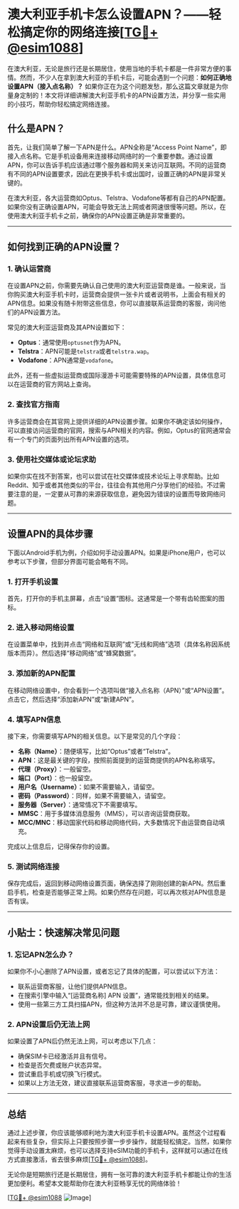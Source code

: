 # 澳大利亚手机卡怎么设置APN？——轻松搞定你的网络连接[[TG💪+ @esim1088](https://t.me/s/esim1088)]

在澳大利亚，无论是旅行还是长期居住，使用当地的手机卡都是一件非常方便的事情。然而，不少人在拿到澳大利亚的手机卡后，可能会遇到一个问题：**如何正确地设置APN（接入点名称）？** 如果你正在为这个问题发愁，那么这篇文章就是为你量身定制的！本文将详细讲解澳大利亚手机卡的APN设置方法，并分享一些实用的小技巧，帮助你轻松搞定网络连接。

## 什么是APN？

首先，让我们简单了解一下APN是什么。APN全称是“Access Point Name”，即接入点名称。它是手机设备用来连接移动网络时的一个重要参数。通过设置APN，你可以告诉手机应该通过哪个服务器和网关来访问互联网。不同的运营商有不同的APN设置要求，因此在更换手机卡或出国时，设置正确的APN是非常关键的。

在澳大利亚，各大运营商如Optus、Telstra、Vodafone等都有自己的APN配置。如果你没有正确设置APN，可能会导致无法上网或者网速很慢等问题。所以，在使用澳大利亚手机卡之前，确保你的APN设置正确是非常重要的。

---

## 如何找到正确的APN设置？

### **1. 确认运营商**

在设置APN之前，你需要先确认自己使用的澳大利亚运营商是谁。一般来说，当你购买澳大利亚手机卡时，运营商会提供一张卡片或者说明书，上面会有相关的APN信息。如果没有随卡附带这些信息，你可以直接联系运营商的客服，询问他们的APN设置方法。

常见的澳大利亚运营商及其APN设置如下：

- **Optus**：通常使用`optusnet`作为APN。
- **Telstra**：APN可能是`telstra`或者`telstra.wap`。
- **Vodafone**：APN通常是`vodafone`。

此外，还有一些虚拟运营商或国际漫游卡可能需要特殊的APN设置，具体信息可以在运营商的官方网站上查询。

### **2. 查找官方指南**

许多运营商会在其官网上提供详细的APN设置步骤。如果你不确定该如何操作，可以直接访问运营商的官网，搜索与APN相关的内容。例如，Optus的官网通常会有一个专门的页面列出所有APN设置的选项。

### **3. 使用社交媒体或论坛求助**

如果你实在找不到答案，也可以尝试在社交媒体或技术论坛上寻求帮助。比如Reddit、知乎或者其他类似的平台，往往会有其他用户分享他们的经验。不过需要注意的是，一定要从可靠的来源获取信息，避免因为错误的设置而导致网络问题。

---

## 设置APN的具体步骤

下面以Android手机为例，介绍如何手动设置APN。如果是iPhone用户，也可以参考以下步骤，但部分界面可能会略有不同。

### **1. 打开手机设置**

首先，打开你的手机主屏幕，点击“设置”图标。这通常是一个带有齿轮图案的图标。

### **2. 进入移动网络设置**

在设置菜单中，找到并点击“网络和互联网”或“无线和网络”选项（具体名称因系统版本而异）。然后选择“移动网络”或“蜂窝数据”。

### **3. 添加新的APN配置**

在移动网络设置中，你会看到一个选项叫做“接入点名称（APN）”或“APN设置”。点击它，然后选择“添加新APN”或“新建APN”。

### **4. 填写APN信息**

接下来，你需要填写APN的相关信息。以下是常见的几个字段：

- **名称（Name）**：随便填写，比如“Optus”或者“Telstra”。
- **APN**：这是最关键的字段，按照前面提到的运营商提供的APN名称填写。
- **代理（Proxy）**：一般留空。
- **端口（Port）**：也一般留空。
- **用户名（Username）**：如果不需要输入，请留空。
- **密码（Password）**：同样，如果不需要输入，请留空。
- **服务器（Server）**：通常情况下不需要填写。
- **MMSC**：用于多媒体消息服务（MMS），可以咨询运营商获取。
- **MCC/MNC**：移动国家代码和移动网络代码，大多数情况下由运营商自动填充。

完成以上信息后，记得保存你的设置。

### **5. 测试网络连接**

保存完成后，返回到移动网络设置页面，确保选择了刚刚创建的新APN。然后重启手机，检查是否能够正常上网。如果仍然存在问题，可以再次核对APN信息是否有误。

---

## 小贴士：快速解决常见问题

### **1. 忘记APN怎么办？**

如果你不小心删除了APN设置，或者忘记了具体的配置，可以尝试以下方法：

- 联系运营商客服，让他们提供APN信息。
- 在搜索引擎中输入“[运营商名称] APN 设置”，通常能找到相关的结果。
- 使用一些第三方工具扫描APN，但这种方法并不总是可靠，建议谨慎使用。

### **2. APN设置后仍无法上网**

如果设置了APN后仍然无法上网，可以考虑以下几点：

- 确保SIM卡已经激活并且有信号。
- 检查是否欠费或账户状态异常。
- 尝试重启手机或切换飞行模式。
- 如果以上方法无效，建议直接联系运营商客服，寻求进一步的帮助。

---

## 总结

通过上述步骤，你应该能够顺利地为澳大利亚手机卡设置APN。虽然这个过程看起来有些复杂，但实际上只要按照步骤一步步操作，就能轻松搞定。当然，如果你觉得手动设置太麻烦，也可以选择支持eSIM功能的手机卡，这样就可以通过在线方式直接激活，省去很多麻烦[[TG💪+ @esim1088](https://t.me/s/esim1088)]。

无论你是短期旅行还是长期居住，拥有一张可靠的澳大利亚手机卡都能让你的生活更加便利。希望本文能帮助你在澳大利亚畅享无忧的网络体验！

[[TG💪+ @esim1088](https://t.me/s/esim1088) ![Image](https://i.postimg.cc/4NQfJmqS/Snipaste-2025-05-13-00-14-12.png)]